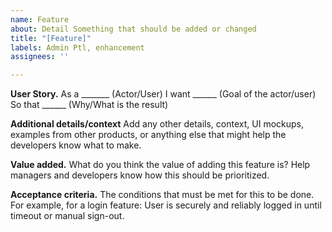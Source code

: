 ```yaml
---
name: Feature
about: Detail Something that should be added or changed
title: "[Feature]"
labels: Admin Ptl, enhancement
assignees: ''

---
```


**User Story.**
As a _______ (Actor/User)
I want ______ (Goal of the actor/user)
So that ______ (Why/What is the result)

**Additional details/context**
Add any other details, context, UI mockups, examples from other products, or anything else that might help the developers know what to make.

**Value added.**
What do you think the value of adding this feature is? Help managers and developers know how this should be prioritized.

**Acceptance criteria.**
The conditions that must be met for this to be done. For example, for a login feature: User is securely and reliably logged in until timeout or manual sign-out.

